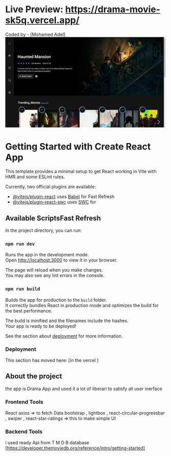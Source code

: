 # Live Preview: https://drama-movie-sk5q.vercel.app/

Coded by - [Mohamed Adel]
![](/Capture.png)

# Getting Started with Create React App

This template provides a minimal setup to get React working in Vite with HMR and some ESLint rules.

Currently, two official plugins are available:

- [@vitejs/plugin-react](https://github.com/vitejs/vite-plugin-react/blob/main/packages/plugin-react/README.md) uses [Babel](https://babeljs.io/) for Fast Refresh
- [@vitejs/plugin-react-swc](https://github.com/vitejs/vite-plugin-react-swc) uses [SWC](https://swc.rs/) for 

## Available ScriptsFast Refresh

In the project directory, you can run:

### `npm run dev`


Runs the app in the development mode.\
Open [http://localhost:3000](http://localhost:3000) to view it in your browser.


The page will reload when you make changes.\
You may also see any lint errors in the console.

### `npm run build`

Builds the app for production to the `build` folder.\
It correctly bundles React in production mode and optimizes the build for the best performance.

The build is minified and the filenames include the hashes.\
Your app is ready to be deployed!

See the section about [deployment](https://facebook.github.io/create-react-app/docs/deployment) for more information.

### Deployment

This section has moved here: [in the vercel ]

## About the project 

the app is Drama App and used it a lot of liberari to satisfy  all user inerface 

### Frontend Tools

React 
axios  => to fetch Data
bootstrap , lightbox , react-circular-progressbar , swiper , react-star-ratings   => this to make simple UI
### Backend  Tools

i used ready Api from T M D B database [https://developer.themoviedb.org/reference/intro/getting-started]

